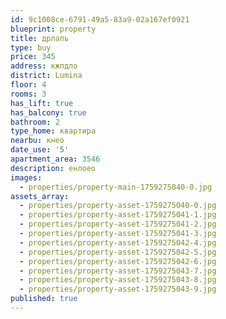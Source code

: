 ```yaml
---
id: 9c1008ce-6791-49a5-83a9-02a167ef0921
blueprint: property
title: дрлапь
type: buy
price: 345
address: кжпдло
district: Lumina
floor: 4
rooms: 3
has_lift: true
has_balcony: true
bathroom: 2
type_home: квартира
nearbu: кнео
date_use: '5'
apartment_area: 3546
description: енлоео
images:
  - properties/property-main-1759275040-0.jpg
assets_array:
  - properties/property-asset-1759275040-0.jpg
  - properties/property-asset-1759275041-1.jpg
  - properties/property-asset-1759275041-2.jpg
  - properties/property-asset-1759275041-3.jpg
  - properties/property-asset-1759275042-4.jpg
  - properties/property-asset-1759275042-5.jpg
  - properties/property-asset-1759275042-6.jpg
  - properties/property-asset-1759275043-7.jpg
  - properties/property-asset-1759275043-8.jpg
  - properties/property-asset-1759275043-9.jpg
published: true
---
```


